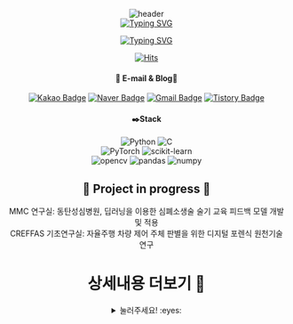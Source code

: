 <div align="center"> 
   
![header](https://capsule-render.vercel.app/api?type=waving&color=gradient&customColorList=1,14,15,18,19,20,25,27,28&height=230&section=header&text=SEONGJI-KO&animation=scaleIn&fontSize=90&fontAlignY=38&desc=Thank%20you%20for%20visiting%20my%20GitHub.&descAlignY=57&descAlign=62) </br>
[![Typing SVG](https://readme-typing-svg.demolab.com?font=Oswald&weight=500&size=40&duration=3000&pause=1000&color=FFFFFF&background=102B6A&center=true&vCenter=true&repeat=false&width=435&lines=-+About+Me+-)](https://git.io/typing-svg)

[![Typing SVG](https://readme-typing-svg.demolab.com?font=Oswald&weight=500&duration=3000&pause=1000&color=102b6a&background=FF5F0000&center=true&vCenter=true&width=435&lines=Majoring+about+AI+vision;Multiple+AI+Competitions+Participation+History;Multiple+AI+Paper+Submission+Experience;Multiple+AI-related+awards+experiences)](https://git.io/typing-svg)

[![Hits](https://hits.seeyoufarm.com/api/count/incr/badge.svg?url=https%3A%2F%2Fgithub.com%2Fseongjiko&count_bg=%23B9D7ED&title_bg=%235C6BC0&icon=github.svg&icon_color=%23FFFFFF&title=Visitors&edge_flat=false)](https://hits.seeyoufarm.com)

#### :link: E-mail & Blog:link:
[![Kakao Badge](https://img.shields.io/badge/Kakao-FFCD00?style=flat-square&logo=Kakaotalk&logoColor=white&link=mailto:soc06202@kakao.com)](mailto:soc06202@kakao.com)
[![Naver Badge](https://img.shields.io/badge/Naver-03C75A?style=flat-square&logo=Naver&logoColor=white&link=mailto:soc06202@naver.com)](mailto:soc06202@naver.com)
[![Gmail Badge](https://img.shields.io/badge/Gmail-d14836?style=flat-square&logo=Gmail&logoColor=white&link=mailto:soc06202@gmail.com)](mailto:soc06202@gmail.com)
[![Tistory Badge](https://img.shields.io/badge/Tistory-000000?style=flat-square&logo=Tistory&logoColor=white&link=mailto:soc06202@gmail.com)](mailto:soc06202@gmail.com)

#### ✒️Stack
![Python](https://img.shields.io/badge/python-3776AB?style=flat&logo=python&logoColor=white)
![C](https://img.shields.io/badge/C-A8B9CC?style=flat&logo=C&logoColor=white) <br>
![PyTorch](https://img.shields.io/badge/PyTorch-EE4C2C?style=flat&logo=PyTorch&logoColor=white)
![scikit-learn](https://img.shields.io/badge/scikit_learn-F7931E?style=flat&logo=scikit-learn&logoColor=white) <br>
![opencv](https://img.shields.io/badge/opencv-5C3EE8?style=flat&logo=opencv&logoColor=white)
![pandas](https://img.shields.io/badge/pandas-150458?style=flat&logo=pandas&logoColor=white)
![numpy](https://img.shields.io/badge/numpy-013243?style=flat&logo=numpy&logoColor=white)

## 📓 Project in progress 📓
MMC 연구실: 동탄성심병원, 딥러닝을 이용한 심폐소생술 술기 교육 피드백 모델 개발 및 적용 </br>
CREFFAS 기초연구실: 자율주행 차량 제어 주체 판별을 위한 디지털 포렌식 원천기술 연구 </br>

# 상세내용 더보기 :door:
<details>
<summary> 눌러주세요! :eyes:</summary>
<div markdown="1">
하이퍼링크는 관련내용을 더욱 자세히 볼 수 있는 링크입니다.
   
## :trophy: 교외 대회 수상내역  :trophy:
<details>
<summary> 교외 대회 수상내역 보기 </summary>
<div markdown="1">

| Award 	| Date                         	          | Task                  	| 
|-------------	|---------------------------------   |-----------------------	|
| 🏆 과학기술정보통신부 장관상(대상)      	| 6학기    | [제 9회 대한민국 SW융합 해커톤 대회](https://github.com/seongjiko/DeepSeat_project)    |
| 👍 장려상   |   6학기   |   [ACK 2022 학부생 논문 경진 대회](https://kiss.kstudy.com/Detail/Ar?key=3988536)
| 👍 우수논문상   |    6학기    |    2022 정보보호학회 동계학술대회(CISC-W’22)  |
| 👍 SW중심대학협의회장상(장려상)   |   6학기   |   [SW중심대학 공동 AI 경진대회 <본선>](https://github.com/seongjiko/customocr)   |

</div>
</details>

## :trophy: 한림대학교 교내 수상내역 :trophy:
<details>
<summary> 한림대학교 교내 수상내역 보기 </summary>
<div markdown="1">  
   
   
| Award 	| Date                         	          | Task                  	| 
|-------------	|---------------------------------   |-----------------------	|
| 🥇인기상 1위      	| 2학기    | 교내 코딩 학술 동아리 씨애랑 2018년도 SW전시회 출품    |
| 🥈은상 2위      	| 4학기    | [교내 SW사업단 주최 제 1회 SW 교육영상 공모전](https://www.youtube.com/playlist?list=PL840mWpdPGmDbekDZ_EOdY55ps3qi1FTg)    |
| 🥇대상 1위      	| 4학기    | [교내 소프트웨어 융합대학 학술 콘테스트(서공제) 개인 부문](https://github.com/seongjiko/Dodge-Ver1.1)   |
| 🥉동상 3위     	| 4학기    | 교내 소프트웨어 융합대학 학술 콘테스트(서공제) 팀 부문   |
| 🥉인기상 2위     	| 4학기    | [교내 코딩 학술 동아리 씨애랑 2019년도 SW전시회 출품](https://github.com/seongjiko/SpaceDodge)     |
| 🥉금상 1위     	   | 5학기    | [교내 SW사업단 주최 SW week, SW 영상 제작 공모전 대회](https://drive.google.com/file/d/1H8nFhMbOrxW9hFLLlo55LjiX5zPZM1jK/view?usp=sharing)     |
| 🥇금상 1위         | 5학기    | 교내 SW사업단 주최 SW week, 오픈소스 소프트웨어 활용 경진대회 |
| 🥈금상 2위         | 5학기    | 교내 SW사업단 주최 SW week, SW 창업 아이디어 경진대회  |
| 🥈은상 2위         | 5학기    | 교내 SW사업단 주최 SW week, SW기초대회 (파이썬 퀴즈 온 더 한림)  |
| 🥇최우수상 1위         | 5학기    | 교내 LINK+ 사업단 주최 커리어 포트폴리오 경진대회  |
| 🥇최우수상 1위         | 5학기    | 교내 LINK+ 사업단 주최 커리어 포트폴리오 경진대회  |
| 🥈금상 2위         | 6학기   | [2022년 1학기, 교내 SW사업단 주최 SW 캡스톤디자인 (DeepSeat)](https://github.com/seongjiko/DeepSeat_project) |
| 🥉동상 3위         | 7학기   | 2022년 교내 SW사업단 주최 Gitgub 포트폴리오 경진대회 |

</div>
</details>

## 🤖 AI 경진대회 참가이력 🤖
<details>
<summary> AI 경진대회 참가 이력 보기 </summary>
<div markdown="1">

| Competition 	| Subject                         	                | Task                  	| Rank / participants           | Percentile 	| Date  	|
|-------------	|---------------------------------	                |-----------------------	|---------------	            |------------	|-------	|
| Dacon       	| 2023 SW중심대학 공동 AI 경진대회	                | Vision (Segmentation)   	| ? / 975명 	                | -             | 진행중 	|
| Dacon       	| 도배 하자 유형 분류 AI 경진대회 	                | Vision (Classifier)   	| 41등 / 1,025팀 	            | 상위 4%    	| 23/05 	|
| Dacon       	| 포디블록 구조 추출 AI 경진대회  	                | Vision (Segmentation) 	| 85등 / 461팀     	            | 상위 19%     	| 23/01     |
| Dacon        	| [2022 SW중심대학 공동 AI 경진대회](https://github.com/seongjiko/customocr) (수상)        	| Vision (OCR)             	| 5등 / 77팀             	    | 상위 7%      	| 22/10     |
| Dacon        	| 자율주행 센서의 안테나 성능 예측 AI경진대회        | Tabular             	    | 226등 / 975팀             	| 상위 23%      | 22/08     |
| Dacon(basic)  | [항공사 고객 만족도 예측 경진대회](https://sjkoding.tistory.com/14)        	        | Tabular             	    | 2등 / 615명             	    | 상위 1%      	| 22/02     |
| Dacon(basic)  | 영화 리뷰 감정분석 경진대회        	            | NLP             	        | 39등 / 605명             	    | 상위 6%      	| -      	|
| Dacon(basic)  | [펭귄 몸무게 예측 경진대회](https://sjkoding.tistory.com/7)        	                | Tabular             	    | 26등 / 725명             	    | 상위 3%      	| 22/01     |
 
</div>
</details>

## :bulb: 교내 교육 관련 활동내역 :bulb:

<details>
<summary> 교내 교육 관련 활동내역 보기 </summary>
<div markdown="1">
   
| Role 	| Date                         	          | Task                  	|     Subject   |
|-------------	|---------------------------------   |-----------------------	|-------------  |
| 보조강사      	| 18-동계    | 교내 신입생 SW캠프 보조강사 활동    |   JAVA
| 보조강사      	| 19-1    | 교내 SW사업단 주최 교원 SW교육 보조강사활동    |   Python   |
| 멘토      	| 19-1    | 교내 코딩 학술 동아리 씨애랑 멘토활동    |   Java   |
| 멘토      	| 19-1    | 교내 코딩 학술 동아리 노네임 멘토활동    |   C   |
| 멘토      	| 19-1    | 교내 SW사업단 주최 SW멘토링 멘토활동    |   Python   |
| 멘토      	| 19-하계    | SW 기초역량 강화 프로그램 멘토활동    |   C   |
| 멘토      	| 21-2    | 교내 코딩 학술 동아리 씨애랑 멘토활동    |   Algorithm (Python)   |
| 멘토      	| 21-2    | 교내 코딩 학술 동아리 씨애랑 멘토활동    |   Python   |
| 멘토      	| 21-2    | 교내 상생러닝 디딤돌 멘토링 멘토활동    |   학업 멘토   |
| 멘토      	| 21-2    | 교내 교과목 멘토링 멘토활동    |   C++, R   |
| 멘토      	| 22-동계    | 교내 SW사업단 동계 전공 멘토링 멘토활동    |   Python   |
| 멘토      	| 22-하계    | 교내 SW사업단 동계 전공 멘토링 멘토활동    |   Python   |
</div>
</details>

##  :mortar_board: 교내 활동내역 :mortar_board:

<details>
<summary> 교내 활동내역 보기 </summary>
<div markdown="1">
   
| Activity 	| Date                         	          | Detail                  	|   Role   |
|-------------	|---------------------------------   |-----------------------	|-------------  |
|   동아리 👨‍🎓   |   2018 ~   |   교내 소프트웨어융합대학 학술 동아리 씨애랑 회원 등록   |  회원  |
|   동아리 ⚽   |   2018 ~   |   교내 SW축구동아리 일레븐 회원 등록   |  회원  |
|   동아리 👨‍🎓   |   2019-1학기  |   교내 SW사업단, 학술 봉사 동아리 HSV 활동   |  회원  |
|   동아리 👨‍🎓   |   2019-1  |   교내 소프트웨어융합대학 학술 동아리 씨애랑   |  기획국장  |
|   동아리 👨‍🎓   |   2019-2  |   교내 소프트웨어융합대학 학술 동아리 씨애랑   |  라온팀장  |
|   동아리 👨‍🎓   |   2021-2  |   교내 소프트웨어융합대학 학술 동아리 씨애랑   |  기획국장  |
|   동아리 👨‍🎓   |   2022    |   교내 소프트웨어융합대학 학술 동아리 씨애랑   |  회장  |
|   연구실 💻  |   2022   |   2021년도 교내 MMC(Multimedia Computing Laboratory) 학부 연구생 등록   |   학부연구생   |
|   연구실 💻  |   2023-1   |   교내 스마트컴퓨팅 연구소 보조연구원 등록   |   보조연구원   |
|   학생회 🏫  |   2019   |   제 1대 빅데이터 학생회 '한결'   |   홍보부장   |
|   학생회 🏫  |   2021   |   제 3대 빅데이터 학생회 'PLUS'   |   복지부장   |
|   학생회 🏫  |   2022   |   제 4대 소프트웨어융합대학 학생회 'A:BLE'   |   홍보국장   |
</div>
</details>


## 🏫 핵심 특강 🏫

<details>
<summary> 교내 활동내역 보기 </summary>
<div markdown="1">

| Institution  	| Date                         	          | Detail                  	|   Subject   |
|-------------	|---------------------------------   |-----------------------	|-------------  |
|   멀티캠퍼스   |   2021.12.27 ~ 2022.01.05 (56H)   |   파이썬 DT 교육 심화, 전공반   |     AI/Data   |
|   멀티캠퍼스   |   2022.02.14 ~ 2022.02.19 (40H)   |   파이썬DT 데이터역량 집중교육 프로그램   |     AI/Data   |
|   KT   |   2023.08.08 ~ 2024.01 (예정)   |   KT AIVLE AI개발자 코스   |   AI   |

</div>
</details>

</div>
</details>
